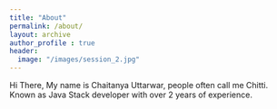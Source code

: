 ```yaml
---
title: "About"
permalink: /about/
layout: archive
author_profile : true
header:
  image: "/images/session_2.jpg"
---
```


Hi There,
My name is Chaitanya Uttarwar, people often call me Chitti.
Known as Java Stack developer with over 2 years of experience. 
